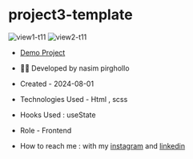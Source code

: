 # project3-template
![view1-t11](https://github.com/Nasim1380p/project2-template2/assets/155636802/cac7eff3-733e-488d-9db5-a30f3010cfd9)
![view2-t11](https://github.com/Nasim1380p/project2-template2/assets/155636802/e2a06ff4-1fe1-4cd3-8e0f-829b7116fca8)

- [Demo Project](https://nasim1380p.github.io/project2-template2/)

- 👩‍🎓 Developed by nasim pirghollo

- Created - 2024-08-01

- Technologies Used - Html , scss  

- Hooks Used : useState 

- Role - Frontend

- How to reach me : with my [instagram](https://www.instagram.com/nasim-pirghollo-web) and [linkedin](https://www.linkedin.com/in/nasim-pirghollo-a783952a9/)
